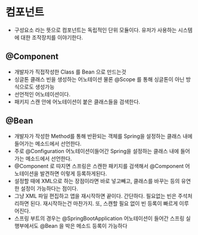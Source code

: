 # 컴포넌트
  - 구성요소 라는 뜻으로 컴포넌트는 독립적인 단위 모듈이다. 유저가 사용하는 시스템에 대한 조작장치를 이야기한다.


## @Component
  - 개발자가 직접작성한 Class 를 Bean 으로 만드는것
  - 싱글톤 클래스 빈을 생성하는 어노테이션 물론 @Scope 를 통해 싱글톤이 아닌 방식으로도 생성가능
  - 선언적인 어노테이션이다.
  - 패키지 스캔 안에 어노테이션이 붙은 클래스들을 검색한다.
  
## @Bean
  - 개발자가 작성한 Method를 통해 반환되는 객체를 Spring을 설정하는 클래스 내에 들어가는 메소드에서 선언한다.
  - 주로 @Configuration 어노테이션이들어간 Spring을 설정하는 클래스 내에 들어가는 메소드에서 선언한다.
  - @Component 로 따지면 스프링은 스캔한 패키지를 검색해서 @Component 어노테이션을 발견하면 이렇게 등록하게된다.
  - 설정할 때에 XML으로 하는 장점이라면 바로 넣고빼고, 클래스를 바꾸는 등의 유연한 설정이 가능하다는 점이다.
  - 그냥 XML 파일 편집하고 앱을 재시작하면 끝이다. 간단하다. 필요없는 빈은 주석처리하면 된다. 재시작하는건 마찬가지. 또, 스캔할 필요 없이 빈 등록이 빠르게 이루어진다.
  - 스프링 부트의 경우는 @SpringBootApplication 어노테이션이 들어간 스프링 실행부에서도 @Bean 을 박은 메소드 등록이 가능하다
    
